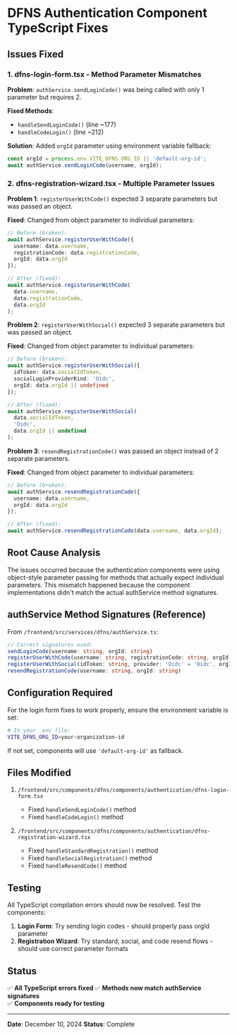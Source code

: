 # DFNS Authentication Component TypeScript Fixes

## Issues Fixed

### 1. **dfns-login-form.tsx** - Method Parameter Mismatches

**Problem**: `authService.sendLoginCode()` was being called with only 1 parameter but requires 2.

**Fixed Methods**:
- `handleSendLoginCode()` (line ~177)
- `handleCodeLogin()` (line ~212)

**Solution**: Added `orgId` parameter using environment variable fallback:
```typescript
const orgId = process.env.VITE_DFNS_ORG_ID || 'default-org-id';
await authService.sendLoginCode(username, orgId);
```

### 2. **dfns-registration-wizard.tsx** - Multiple Parameter Issues

**Problem 1**: `registerUserWithCode()` expected 3 separate parameters but was passed an object.

**Fixed**: Changed from object parameter to individual parameters:
```typescript
// Before (broken):
await authService.registerUserWithCode({
  username: data.username,
  registrationCode: data.registrationCode,
  orgId: data.orgId
});

// After (fixed):
await authService.registerUserWithCode(
  data.username,
  data.registrationCode,
  data.orgId
);
```

**Problem 2**: `registerUserWithSocial()` expected 3 separate parameters but was passed an object.

**Fixed**: Changed from object parameter to individual parameters:
```typescript
// Before (broken):
await authService.registerUserWithSocial({
  idToken: data.socialIdToken,
  socialLoginProviderKind: 'Oidc',
  orgId: data.orgId || undefined
});

// After (fixed):
await authService.registerUserWithSocial(
  data.socialIdToken,
  'Oidc',
  data.orgId || undefined
);
```

**Problem 3**: `resendRegistrationCode()` was passed an object instead of 2 separate parameters.

**Fixed**: Changed from object parameter to individual parameters:
```typescript
// Before (broken):
await authService.resendRegistrationCode({
  username: data.username,
  orgId: data.orgId
});

// After (fixed):
await authService.resendRegistrationCode(data.username, data.orgId);
```

## Root Cause Analysis

The issues occurred because the authentication components were using object-style parameter passing for methods that actually expect individual parameters. This mismatch happened because the component implementations didn't match the actual authService method signatures.

## authService Method Signatures (Reference)

From `/frontend/src/services/dfns/authService.ts`:

```typescript
// Correct signatures used:
sendLoginCode(username: string, orgId: string)
registerUserWithCode(username: string, registrationCode: string, orgId: string)
registerUserWithSocial(idToken: string, provider: 'Oidc' = 'Oidc', orgId?: string)
resendRegistrationCode(username: string, orgId: string)
```

## Configuration Required

For the login form fixes to work properly, ensure the environment variable is set:

```bash
# In your .env file:
VITE_DFNS_ORG_ID=your-organization-id
```

If not set, components will use `'default-org-id'` as fallback.

## Files Modified

1. `/frontend/src/components/dfns/components/authentication/dfns-login-form.tsx`
   - Fixed `handleSendLoginCode()` method
   - Fixed `handleCodeLogin()` method

2. `/frontend/src/components/dfns/components/authentication/dfns-registration-wizard.tsx`
   - Fixed `handleStandardRegistration()` method  
   - Fixed `handleSocialRegistration()` method
   - Fixed `handleResendCode()` method

## Testing

All TypeScript compilation errors should now be resolved. Test the components:

1. **Login Form**: Try sending login codes - should properly pass orgId parameter
2. **Registration Wizard**: Try standard, social, and code resend flows - should use correct parameter formats

## Status

✅ **All TypeScript errors fixed**
✅ **Methods now match authService signatures**  
✅ **Components ready for testing**

---
**Date**: December 10, 2024
**Status**: Complete
